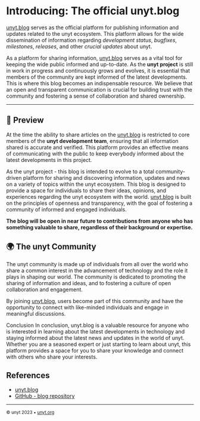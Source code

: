<!--
	{
		description: "Keep up to date with the latest developments around the unyt organization. From devlog, to security updates, and other information - everything will be covered here!",
		preview: ./res/unyt_banner.png,
		date: ~2023-04-15~,
		tag: "Community",
		author: "unyt.org",
		authorRef: https://unyt.org
	};
-->


# Introducing: The official unyt.blog

[unyt.blog](https://unyt.blog) serves as the official platform for publishing information and updates related to the unyt ecosystem. This platform allows for the wide dissemination of information regarding *development status*, *bugfixes*, *milestones*, *releases*, and other *crucial updates* about unyt.

<!-- ![unyt.org](res/unyt_banner.png) -->

 As a platform for sharing information, [unyt.blog](https://unyt.blog) serves as a vital tool for keeping the wide public informed and up-to-date. As the **unyt project** is still in work in progress and continuously grows and evolves, it is essential that members of the community are kept informed of the latest developments. This is where this blog becomes an indispensable resource. We believe that an open and transparent communication is crucial for building trust with the community and fostering a sense of collaboration and shared ownership.


---

## 📝 Preview
At the time the ability to share articles on the [unyt.blog](https://unyt.blog) is restricted to core members of the **unyt development team**, ensuring that all information shared is accurate and verified. This platform provides an effective means of communicating with the public to keep everybody informed about the latest developments in this project.

As the unyt project - this blog is intended to evolve to a total community-driven platform for sharing and discovering information, updates and news on a variety of topics within the unyt ecosystem. This blog is designed to provide a space for individuals to share their ideas, opinions, and experiences regarding the unyt ecosystem with the world. [unyt.blog](https://unyt.blog) is built on the principles of openness and transparency, with the goal of fostering a community of informed and engaged individuals. 

**The blog will be open in near future to contributions from anyone who has something valuable to share, regardless of their background or expertise.**


## 🌍 The unyt Community
The unyt community is made up of individuals from all over the world who share a common interest in the advancement of technology and the role it plays in shaping our world. The community is dedicated to promoting the sharing of information and ideas, and to fostering a culture of open collaboration and engagement.

By joining [unyt.blog](https://unyt.blog), users become part of this community and have the opportunity to connect with like-minded individuals and engage in meaningful discussions.

Conclusion
In conclusion, unyt.blog is a valuable resource for anyone who is interested in learning about the latest developments in technology and staying informed about the latest news and updates in the world of unyt. Whether you are a seasoned expert or just starting to learn about unyt, this platform provides a space for you to share your knowledge and connect with others who share your interests.


## References
* [unyt.blog](https://unyt.blog)
* [GitHub - blog repository](https://github.com/unyt-org/blog)

---

<sub>&copy; unyt 2023 • [unyt.org](https://unyt.org)</sub>

